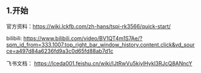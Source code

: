 ## 1.开始

官方资料：https://wiki.lckfb.com/zh-hans/tspi-rk3566/quick-start/

bilibili: https://www.bilibili.com/video/BV1QT4m1S7Ae/?spm_id_from=333.1007.top_right_bar_window_history.content.click&vd_source=a497d84a6236fd9a3c0d65fd88ab7d1c

飞书文档： https://lceda001.feishu.cn/wiki/IJtRwVu5kiylHykl3RJcQ8ANncY

